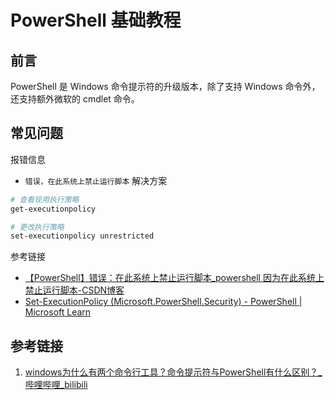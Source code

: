 # PowerShell 基础教程

## 前言

PowerShell 是 Windows 命令提示符的升级版本，除了支持 Windows 命令外，还支持额外微软的 cmdlet 命令。

## 常见问题

报错信息
- `错误，在此系统上禁止运行脚本`
解决方案
```bash
# 查看现用执行策略
get-executionpolicy

# 更改执行策略
set-executionpolicy unrestricted
```
参考链接
- [【PowerShell】错误：在此系统上禁止运行脚本\_powershell 因为在此系统上禁止运行脚本-CSDN博客](https://blog.csdn.net/qq_36308757/article/details/140896098)
- [Set-ExecutionPolicy (Microsoft.PowerShell.Security) - PowerShell | Microsoft Learn](https://learn.microsoft.com/en-us/powershell/module/microsoft.powershell.security/set-executionpolicy?view=powershell-7.4)

## 参考链接

1. [windows为什么有两个命令行工具？命令提示符与PowerShell有什么区别？\_哔哩哔哩\_bilibili](https://www.bilibili.com/video/BV1Nx4y147n3/?vd_source=31f9517734e43a6c180d5d1d56a5e162)
